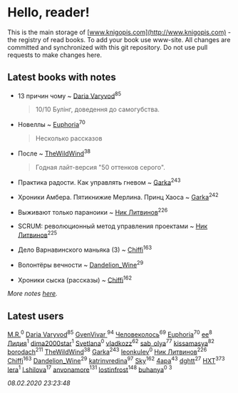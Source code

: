 # Hello, reader!
This is the main storage of [www.knigopis.com](http://www.knigopis.com) - the registry of read books.
To add your book use www-site. All changes are committed and synchronized with this git repository.
Do not use pull requests to make changes here.


## Latest books with notes
* 13 причин чому ~ [Daria Varyvod](users/829/829893410524253-facebook)<sup>85</sup>
    > 10/10 Булінг, доведення до самогубства.

* Новеллы ~ [Euphoria](users/106/106304994652616315178-google)<sup>70</sup>
    > Несколько рассказов

* После ~ [TheWildWind](users/262/262062207519652-facebook)<sup>38</sup>
    > Годная лайт-версия "50 оттенков серого".

* Практика радости. Как управлять гневом ~ [Garka](users/115/115753719718250012620-google)<sup>243</sup>

* Хроники Амбера. Пятикнижие Мерлина. Принц Хаоса ~ [Garka](users/115/115753719718250012620-google)<sup>242</sup>

* Выживают только параноики ~ [Ник Литвинов](users/241/241974816-vkontakte)<sup>226</sup>

* SCRUM: революционный метод управления проектами ~ [Ник Литвинов](users/241/241974816-vkontakte)<sup>225</sup>

* Дело Варнавинского маньяка (3) ~ [Chiffi](users/105/105831994080785626680-google)<sup>163</sup>

* Волонтёры вечности ~ [Dandelion_Wine](users/586/58602788-vkontakte)<sup>29</sup>

* Хроники сыска (рассказы) ~ [Chiffi](users/105/105831994080785626680-google)<sup>162</sup>


_More notes [here](latest_books_with_notes.md)._


## Latest users
[M.R.](users/224/2243130637083499985-mailru)<sup>0</sup> 
[Daria Varyvod](users/829/829893410524253-facebook)<sup>85</sup> 
[GvenVivar ](users/158/158266434925901-facebook)<sup>94</sup> 
[Человеколось](users/174/17475979687188177329-mailru)<sup>69</sup> 
[Euphoria](users/106/106304994652616315178-google)<sup>70</sup> 
[ee](users/219/2195256973544755662-mailru)<sup>8</sup> 
[Лидия](users/105/105055730920363448346-google)<sup>1</sup> 
[dima2000star](users/100/100014192622254671058-google)<sup>1</sup> 
[Svetlana](users/189/189154139125182-facebook)<sup>0</sup> 
[vladkozz](users/572/57239276-vkontakte)<sup>62</sup> 
[sab_olya](users/139/139338401-vkontakte)<sup>77</sup> 
[kissamasya](users/684/68439978-vkontakte)<sup>82</sup> 
[borodach](users/157/15706320-vkontakte)<sup>211</sup> 
[TheWildWind](users/262/262062207519652-facebook)<sup>38</sup> 
[Garka](users/115/115753719718250012620-google)<sup>243</sup> 
[leonkulev](users/184/184095117-vkontakte)<sup>0</sup> 
[Ник Литвинов](users/241/241974816-vkontakte)<sup>226</sup> 
[Chiffi](users/105/105831994080785626680-google)<sup>163</sup> 
[Dandelion_Wine](users/586/58602788-vkontakte)<sup>29</sup> 
[katrinvredina](users/233/2336755-vkontakte)<sup>97</sup> 
[Sky](users/118/118049897850017649660-google)<sup>162</sup> 
[4apa](users/117/117392596378069249667-google)<sup>43</sup> 
[dghtt](users/233/233860015-vkontakte)<sup>27</sup> 
[HXT](users/100/100002563462782-facebook)<sup>373</sup> 
[lera](users/del/delta174mix-lastfm)<sup>1</sup> 
[l.shilova](users/101/10123344-vkontakte)<sup>17</sup> 
[anvonamore](users/595/5957175-vkontakte)<sup>131</sup> 
[lostinfrost](users/217/217891524-vkontakte)<sup>148</sup> 
[buhanya](users/100/100003407402533-facebook)<sup>0</sup> 
[](users/153/1537586159620888-facebook)<sup>3</sup> 


_08.02.2020 23:23:48_
